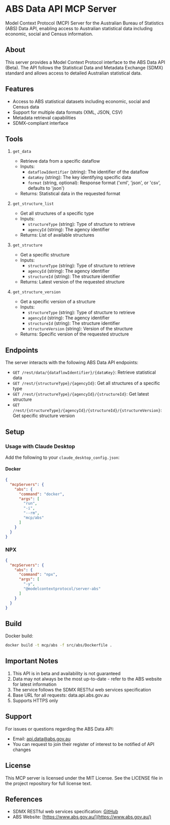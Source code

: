 # ABS Data API MCP Server

Model Context Protocol (MCP) Server for the Australian Bureau of Statistics (ABS) Data API, enabling access to Australian statistical data including economic, social and Census information.

## About

This server provides a Model Context Protocol interface to the ABS Data API (Beta). The API follows the Statistical Data and Metadata Exchange (SDMX) standard and allows access to detailed Australian statistical data.

## Features

- Access to ABS statistical datasets including economic, social and Census data
- Support for multiple data formats (XML, JSON, CSV)
- Metadata retrieval capabilities
- SDMX-compliant interface

## Tools

1. `get_data`
   - Retrieve data from a specific dataflow
   - Inputs:
     - `dataflowIdentifier` (string): The identifier of the dataflow
     - `dataKey` (string): The key identifying specific data
     - `format` (string, optional): Response format ('xml', 'json', or 'csv', defaults to 'json')
   - Returns: Statistical data in the requested format

2. `get_structure_list`
   - Get all structures of a specific type
   - Inputs:
     - `structureType` (string): Type of structure to retrieve
     - `agencyId` (string): The agency identifier
   - Returns: List of available structures

3. `get_structure`
   - Get a specific structure
   - Inputs:
     - `structureType` (string): Type of structure to retrieve
     - `agencyId` (string): The agency identifier
     - `structureId` (string): The structure identifier
   - Returns: Latest version of the requested structure

4. `get_structure_version`
   - Get a specific version of a structure
   - Inputs:
     - `structureType` (string): Type of structure to retrieve
     - `agencyId` (string): The agency identifier
     - `structureId` (string): The structure identifier
     - `structureVersion` (string): Version of the structure
   - Returns: Specific version of the requested structure

## Endpoints

The server interacts with the following ABS Data API endpoints:

- `GET /rest/data/{dataflowIdentifier}/{dataKey}`: Retrieve statistical data
- `GET /rest/{structureType}/{agencyId}`: Get all structures of a specific type
- `GET /rest/{structureType}/{agencyId}/{structureId}`: Get latest structure
- `GET /rest/{structureType}/{agencyId}/{structureId}/{structureVersion}`: Get specific structure version

## Setup

### Usage with Claude Desktop

Add the following to your `claude_desktop_config.json`:

#### Docker
```json
{
  "mcpServers": {
    "abs": {
      "command": "docker",
      "args": [
        "run",
        "-i",
        "--rm",
        "mcp/abs"
      ]
    }
  }
}
```

### NPX

```json
{
  "mcpServers": {
    "abs": {
      "command": "npx",
      "args": [
        "-y",
        "@modelcontextprotocol/server-abs"
      ]
    }
  }
}
```

## Build

Docker build:

```bash
docker build -t mcp/abs -f src/abs/Dockerfile .
```

## Important Notes

1. This API is in beta and availability is not guaranteed
2. Data may not always be the most up-to-date - refer to the ABS website for latest information
3. The service follows the SDMX RESTful web services specification
4. Base URL for all requests: data.api.abs.gov.au
5. Supports HTTPS only

## Support

For issues or questions regarding the ABS Data API:
- Email: api.data@abs.gov.au
- You can request to join their register of interest to be notified of API changes

## License

This MCP server is licensed under the MIT License. See the LICENSE file in the project repository for full license text.

## References

- SDMX RESTful web services specification: [GitHub](https://github.com/sdmx-twg/sdmx-rest)
- ABS Website: [https://www.abs.gov.au/](https://www.abs.gov.au/)
